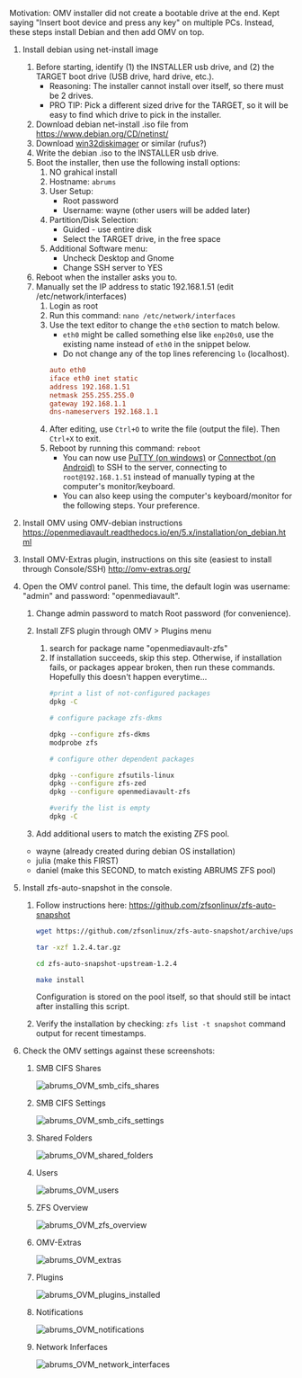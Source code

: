 Motivation: OMV installer did not create a bootable drive at the end. Kept saying "Insert boot device and press any key" on multiple PCs.
Instead, these steps install Debian and then add OMV on top.


1. Install debian using net-install image
    1. Before starting, identify (1) the INSTALLER usb drive, and (2) the TARGET boot drive (USB drive, hard drive, etc.).
        - Reasoning: The installer cannot install over itself, so there must be 2 drives.
        - PRO TIP: Pick a different sized drive for the TARGET, so it will be easy to find which drive to pick in the installer.
    3. Download debian net-install .iso file from https://www.debian.org/CD/netinst/
    4. Download [win32diskimager](https://sourceforge.net/projects/win32diskimager/) or similar (rufus?)
    5. Write the debian .iso to the INSTALLER usb drive.
    6. Boot the installer, then use the following install options:
        1. NO grahical install
        1. Hostname: `abrums`
        1. User Setup:
            - Root password
            - Username: wayne (other users will be added later)
        1. Partition/Disk Selection:
            - Guided - use entire disk
            - Select the TARGET drive, in the free space 
        1. Additional Software menu:
            - Uncheck Desktop and Gnome
            - Change SSH server to YES
    7. Reboot when the installer asks you to.
    8. Manually set the IP address to static 192.168.1.51 (edit /etc/network/interfaces)
        1. Login as root
        2. Run this command: `nano /etc/network/interfaces`
        3. Use the text editor to change the `eth0` section to match below.
            - `eth0` might be called something else like `enp20s0`, use the existing name instead of `eth0` in the snippet below.
            - Do not change any of the top lines referencing `lo` (localhost). 
            ```conf
            auto eth0
            iface eth0 inet static
            address 192.168.1.51
            netmask 255.255.255.0
            gateway 192.168.1.1
            dns-nameservers 192.168.1.1
            ```
        4. After editing, use `Ctrl+O` to write the file (output the file). Then `Ctrl+X` to exit.
        5. Reboot by running this command: `reboot`
            - You can now use [PuTTY (on windows)](https://www.chiark.greenend.org.uk/~sgtatham/putty/latest.html) or [Connectbot (on Android)](https://play.google.com/store/apps/details?id=org.connectbot) to SSH to the server, connecting to `root@192.168.1.51` instead of manually typing at the computer's monitor/keyboard.
            - You can also keep using the computer's keyboard/monitor for the following steps. Your preference.
1. Install OMV using OMV-debian instructions
    https://openmediavault.readthedocs.io/en/5.x/installation/on_debian.html
1. Install OMV-Extras plugin, instructions on this site (easiest to install through Console/SSH)
    http://omv-extras.org/
1. Open the OMV control panel. This time, the default login was username: "admin" and password: "openmediavault".
    1. Change admin password to match Root password (for convenience). 
    1. Install ZFS plugin through OMV > Plugins menu
        1. search for package name "openmediavault-zfs"
        2. If installation succeeds, skip this step.
            Otherwise, if installation fails, or packages appear broken, then run these commands. Hopefully this doesn't happen everytime...
            ```sh
            #print a list of not-configured packages
            dpkg -C

            # configure package zfs-dkms

            dpkg --configure zfs-dkms
            modprobe zfs

            # configure other dependent packages

            dpkg --configure zfsutils-linux
            dpkg --configure zfs-zed
            dpkg --configure openmediavault-zfs

            #verify the list is empty
            dpkg -C
            ```

    1. Add additional users to match the existing ZFS pool.
      - wayne (already created during debian OS installation)
      - julia (make this FIRST)
      - daniel (make this SECOND, to match existing ABRUMS ZFS pool)

1. Install zfs-auto-snapshot in the console. 
    1. Follow instructions here: https://github.com/zfsonlinux/zfs-auto-snapshot
        ```sh
        wget https://github.com/zfsonlinux/zfs-auto-snapshot/archive/upstream/1.2.4.tar.gz

        tar -xzf 1.2.4.tar.gz

        cd zfs-auto-snapshot-upstream-1.2.4

        make install
        ```
            
        Configuration is stored on the pool itself, so that should still be intact after installing this script.


    1. Verify the installation by checking: `zfs list -t snapshot` command output for recent timestamps.


1. Check the OMV settings against these screenshots:

    1. SMB CIFS Shares

        ![abrums_OVM_smb_cifs_shares](https://user-images.githubusercontent.com/45136864/149630951-db8430c5-4cc2-478b-992a-2506ea33f80f.png)

    1. SMB CIFS Settings

        ![abrums_OVM_smb_cifs_settings](https://user-images.githubusercontent.com/45136864/149630975-e3a77085-cad2-4efd-8459-834ebffc87c5.png)

    1. Shared Folders

        ![abrums_OVM_shared_folders](https://user-images.githubusercontent.com/45136864/149630984-8d35800b-dfeb-499b-9afd-b3f699250e52.png)

    1. Users

        ![abrums_OVM_users](https://user-images.githubusercontent.com/45136864/149631002-7f057493-028c-41e6-80e8-4b4e8aa4c162.png)

    1. ZFS Overview

        ![abrums_OVM_zfs_overview](https://user-images.githubusercontent.com/45136864/149631016-f80f9824-ec50-40f8-92e1-b9c7b889946e.png)

    1. OMV-Extras

        ![abrums_OVM_extras](https://user-images.githubusercontent.com/45136864/149631037-6b74bdc8-8f68-4f29-bad7-1fdfbf16709f.png)

    1. Plugins

        ![abrums_OVM_plugins_installed](https://user-images.githubusercontent.com/45136864/149631055-77e8129c-11a6-424f-8c64-d2630c0fd9b0.png)

    1. Notifications

        ![abrums_OVM_notifications](https://user-images.githubusercontent.com/45136864/149631102-8dfc5567-3b5d-478f-ac4b-8724927627fe.png)

    1. Network Inferfaces

        ![abrums_OVM_network_interfaces](https://user-images.githubusercontent.com/45136864/149631120-0c4547f0-30d6-4ea2-9dbf-3738128d3759.png)
